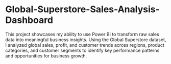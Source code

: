 # Global-Superstore-Sales-Analysis-Dashboard
This project showcases my ability to use Power BI to transform raw sales data into meaningful business insights. Using the Global Superstore dataset, I analyzed global sales, profit, and customer trends across regions, product categories, and customer segments to identify key performance patterns and opportunities for business growth.

